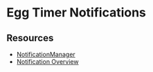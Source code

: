 # Egg Timer Notifications

## Resources

- [NotificationManager](https://developer.android.com/reference/android/app/NotificationManager)
- [Notification Overview](https://developer.android.com/guide/topics/ui/notifiers/notifications)

